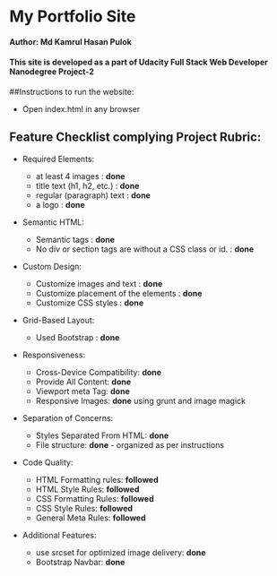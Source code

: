 # My Portfolio Site
#### Author: Md Kamrul Hasan Pulok
#### This site is developed as a part of Udacity Full Stack Web Developer Nanodegree Project-2

##Instructions to run the website:
* Open index.html in any browser

## Feature Checklist complying Project Rubric:
* Required Elements:
    * at least 4 images : __done__
    * title text (h1, h2, etc.) : __done__
    * regular (paragraph) text : __done__
    * a logo : __done__

* Semantic HTML:
    * Semantic tags : __done__
    * No div or section tags are without a CSS class or id. : __done__

* Custom Design:
    * Customize images and text : __done__
    * Customize placement of the elements : __done__
    * Customize CSS styles : __done__

* Grid-Based Layout:
    * Used Bootstrap : __done__

* Responsiveness:
    * Cross-Device Compatibility: __done__
    * Provide All Content: __done__
    * Viewport meta Tag: __done__
    * Responsive Images: __done__ using grunt and image magick

* Separation of Concerns:
    * Styles Separated From HTML: __done__
    * File structure: __done__ - organized as per instructions

* Code Quality:
    * HTML Formatting rules: __followed__
    * HTML Style Rules: __followed__
    * CSS Formatting Rules: __followed__
    * CSS Style Rules: __followed__
    * General Meta Rules: __followed__

* Additional Features:
    * use srcset for optimized image delivery: __done__
    * Bootstrap Navbar: __done__

